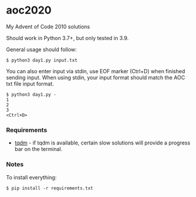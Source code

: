 # aoc2020
My Advent of Code 2010 solutions

Should work in Python 3.7+, but only tested in 3.9.

General usage should follow:
```
$ python3 day1.py input.txt
```

You can also enter input via stdin, use EOF marker (Ctrl+D) when finished sending input.
When using stdin, your input format should match the AOC txt file input format.
```
$ python3 day1.py -
1
2
3
<Ctrl+D>
```

### Requirements

- [tqdm](https://github.com/tqdm/tqdm) - if tqdm is available, certain slow solutions will provide a progress bar on the terminal.

### Notes

To install everything:
```
$ pip install -r requirements.txt
```
